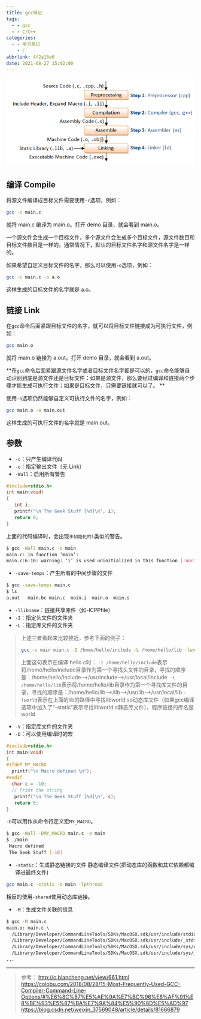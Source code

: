 ```yaml
---
title: gcc简记
tags:
  - - gcc
  - - C/C++
categories:
  - - 学习笔记
    - C
abbrlink: 4f2a16e6
date: 2021-08-27 15:02:00
---
```


![](gcc简记/GCC_CompilationProcess.png)

## 编译 Compile

将源文件编译成目标文件需要使用`-c`选项，例如：
```bash
gcc -c main.c
```
就将 main.c 编译为 main.o。打开 demo 目录，就会看到 main.o。

一个源文件会生成一个目标文件，多个源文件会生成多个目标文件，源文件数目和目标文件数目是一样的。通常情况下，默认的目标文件名字和源文件名字是一样的。

如果希望自定义目标文件的名字，那么可以使用`-o`选项，例如：
```bash
gcc -c main.c -o a.o
```
这样生成的目标文件的名字就是 a.o。

## 链接 Link
在`gcc`命令后面紧跟目标文件的名字，就可以将目标文件链接成为可执行文件，例如：
```bash
gcc main.o
```
就将 main.o 链接为 a.out。打开 demo 目录，就会看到 a.out。  

**在`gcc`命令后面紧跟源文件名字或者目标文件名字都是可以的，`gcc`命令能够自动识别到底是源文件还是目标文件：如果是源文件，那么要经过编译和链接两个步骤才能生成可执行文件；如果是目标文件，只需要链接就可以了。 **

使用`-o`选项仍然能够自定义可执行文件的名字，例如：
```bash
gcc main.o -o main.out
```
这样生成的可执行文件的名字就是 main.out。

## 参数
- `-c`：只产生编译代码
- `-o`：指定输出文件（无 Link）
- `-Wall`：启用所有警告
```c
#include<stdio.h>
int main(void)
{
   int i;
   printf("\n The Geek Stuff [%d]\n", i);
   return 0;
}
```
上面的代码编译时，会出现`未初始化的i`类似的警告。
```bash
$ gcc -Wall main.c -o main
main.c: In function ‘main’:
main.c:6:10: warning: ‘i’ is used uninitialized in this function [-Wuninitialized]
```
- `-save-temps`：产生所有的中间步骤的文件
```bash
$ gcc -save-temps main.c
$ ls
a.out   main.bc main.c  main.i  main.o  main.s
```
- `-llibname`：链接共享库件（如-lCPPfile）
- `-I`：指定头文件的文件夹
- `-L`：指定库文件的文件夹
> 上述三者看起来比较接近，参考下面的例子：
> ```bash
> gcc -o main mian.c -I /home/hello/include -L /home/hello/lib -lworld
> ```
> 上面这句表示在编译·hello.c时：
> `-I /home/hello/include`表示将/home/hello/include目录作为第一个寻找头文件的目录，寻找的顺序是：/home/hello/include-->/usr/include-->/usr/local/include 
> `-L /home/hello/lib`表示将/home/hello/lib目录作为第一个寻找库文件的目录，寻找的顺序是：/home/hello/lib-->/lib-->/usr/lib-->/usr/local/lib
> `-lworld`表示在上面的lib的路径中寻找libworld.so动态库文件（如果gcc编译选项中加入了“-static”表示寻找libworld.a静态库文件），程序链接的库名是world
- `-V`：指定库文件的文件夹
- `-D`：可以使用编译时的宏
```c
#include<stdio.h>
int main(void)
{
#ifdef MY_MACRO
  printf("\n Macro defined \n");
#endif
  char c = -10;
  // Print the string
   printf("\n The Geek Stuff [%d]\n", c);
   return 0;
}
```
`-D`可以用作从命令行定义宏`MY_MACRO`。
```bash
$ gcc -Wall -DMY_MACRO main.c -o main
$ ./main
 Macro defined 
 The Geek Stuff [-10]
```
- `-static`：生成静态链接的文件
静态编译文件(把动态库的函数和其它依赖都编译进最终文件)
```bash
gcc main.c -static -o main -lpthread
```
相反的使用`-shared`使用动态库链接。
- `-M`：生成文件关联的信息
```bash
$ gcc -M main.c
main.o: main.c \
  /Library/Developer/CommandLineTools/SDKs/MacOSX.sdk/usr/include/stdio.h \
  /Library/Developer/CommandLineTools/SDKs/MacOSX.sdk/usr/include/_stdio.h \
  /Library/Developer/CommandLineTools/SDKs/MacOSX.sdk/usr/include/sys/cdefs.h \
  /Library/Developer/CommandLineTools/SDKs/MacOSX.sdk/usr/include/sys/_symbol_aliasing.h \
...
```

---
> 参考：
> http://c.biancheng.net/view/661.html
> https://colobu.com/2018/08/28/15-Most-Frequently-Used-GCC-Compiler-Command-Line-Options/#%E6%8C%87%E5%AE%9A%E7%BC%96%E8%AF%91%E8%BE%93%E5%87%BA%E7%9A%84%E5%90%8D%E5%AD%97
> https://blog.csdn.net/weixin_37569048/article/details/81666879
